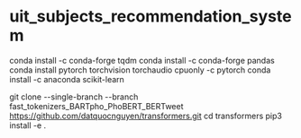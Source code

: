 # uit_subjects_recommendation_system
conda install -c conda-forge tqdm
conda install -c conda-forge pandas
conda install pytorch torchvision torchaudio cpuonly -c pytorch
conda install -c anaconda scikit-learn

git clone --single-branch --branch fast_tokenizers_BARTpho_PhoBERT_BERTweet https://github.com/datquocnguyen/transformers.git
cd transformers
pip3 install -e .